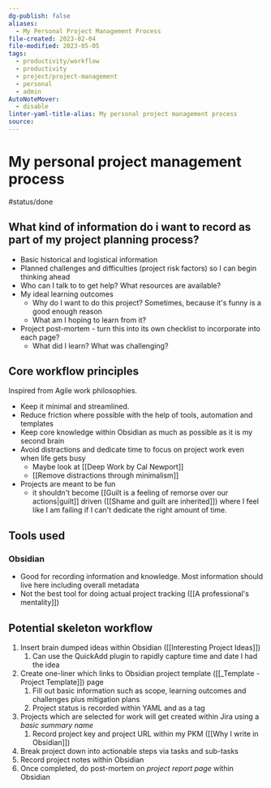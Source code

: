 ```yaml
---
dg-publish: false
aliases:
  - My Personal Project Management Process
file-created: 2023-02-04
file-modified: 2023-05-05
tags:
  - productivity/workflow
  - productivity
  - project/project-management
  - personal
  - admin
AutoNoteMover:
  - disable
linter-yaml-title-alias: My personal project management process
source:
---
```


# My personal project management process

#status/done

## What kind of information do i want to record as part of my project planning process?

- Basic historical and logistical information
- Planned challenges and difficulties (project risk factors) so I can begin thinking ahead
- Who can I talk to to get help? What resources are available?
- My ideal learning outcomes
	- Why do I want to do this project? Sometimes, because it's funny is a good enough reason
	- What am I hoping to learn from it?
- Project post-mortem - turn this into its own checklist to incorporate into each page?
	- What did I learn? What was challenging?

## Core workflow principles

Inspired from Agile work philosophies.

- Keep it minimal and streamlined.
- Reduce friction where possible with the help of tools, automation and templates
- Keep core knowledge within Obsidian as much as possible as it is my second brain
- Avoid distractions and dedicate time to focus on project work even when life gets busy
	- Maybe look at [[Deep Work by Cal Newport]]
	- [[Remove distractions through minimalism]]
- Projects are meant to be fun
	- it shouldn't become [[Guilt is a feeling of remorse over our actions|guilt]] driven ([[Shame and guilt are inherited]]) where I feel like I am failing if I can't dedicate the right amount of time.

## Tools used

### Obsidian

- Good for recording information and knowledge. Most information should live here including overall metadata
- Not the best tool for doing actual project tracking ([[A professional's mentality]])

## Potential skeleton workflow

1. Insert brain dumped ideas within Obsidian ([[Interesting Project Ideas]])
	1. Can use the QuickAdd plugin to rapidly capture time and date I had the idea
2. Create one-liner which links to Obsidian project template ([[_Template - Project Template]]) page
	1. Fill out basic information such as scope, learning outcomes and challenges plus mitigation plans
	2. Project status is recorded within YAML and as a tag
3. Projects which are selected for work will get created within Jira using a *basic summary name*
	1. Record project key and project URL within my PKM ([[Why I write in Obsidian]])
4. Break project down into actionable steps via tasks and sub-tasks
5. Record project notes within Obsidian
6. Once completed, do post-mortem on *project report page* within Obsidian